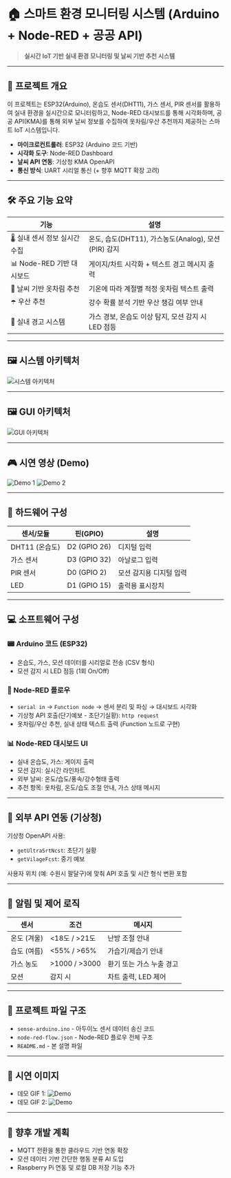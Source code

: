 # 🏠 스마트 환경 모니터링 시스템 (Arduino + Node-RED + 공공 API)

> **실시간 IoT 기반 실내 환경 모니터링 및 날씨 기반 추천 시스템**

---

## 📌 프로젝트 개요

이 프로젝트는 ESP32(Arduino), 온습도 센서(DHT11), 가스 센서, PIR 센서를 활용하여 실내 환경을 실시간으로 모니터링하고, Node-RED 대시보드를 통해 시각화하며, 공공 API(KMA)를 통해 외부 날씨 정보를 수집하여 옷차림/우산 추천까지 제공하는 스마트 IoT 시스템입니다.

* **마이크로컨트롤러**: ESP32 (Arduino 코드 기반)
* **시각화 도구**: Node-RED Dashboard
* **날씨 API 연동**: 기상청 KMA OpenAPI
* **통신 방식**: UART 시리얼 통신 (+ 향후 MQTT 확장 고려)

---

## 🛠️ 주요 기능 요약

| 기능                  | 설명                                      |
| ------------------- | --------------------------------------- |
| 🌡️ 실내 센서 정보 실시간 수집 | 온도, 습도(DHT11), 가스농도(Analog), 모션(PIR) 감지 |
| 📊 Node-RED 기반 대시보드 | 게이지/차트 시각화 + 텍스트 경고 메시지 출력              |
| 🧥 날씨 기반 옷차림 추천     | 기온에 따라 계절별 적정 옷차림 텍스트 출력                |
| ☂️ 우산 추천            | 강수 확률 분석 기반 우산 챙김 여부 안내                 |
| 🚨 실내 경고 시스템        | 가스 경보, 온습도 이상 탐지, 모션 감지 시 LED 점등        |

---

## 🖼️ 시스템 아키텍처

![시스템 아키텍처](https://i.ibb.co/bj5SKfsk/system-architecture.png)

---

## 🖼️ GUI 아키텍처

![GUI 아키텍처](https://i.ibb.co/XkG6SnJn/nodered-architecture.png)

---


## 🎮 시연 영상 (Demo)

![Demo 1](./gifs/1.gif)
![Demo 2](./gifs/2.gif)

---

## 🔌 하드웨어 구성

| 센서/모듈       | 핀(GPIO)      | 설명            |
| ----------- | ------------ | ------------- |
| DHT11 (온습도) | D2 (GPIO 26) | 디지털 입력        |
| 가스 센서       | D3 (GPIO 32) | 아날로그 입력       |
| PIR 센서      | D0 (GPIO 2)  | 모션 감지용 디지털 입력 |
| LED         | D1 (GPIO 15) | 출력용 표시장치      |

---

## 💻 소프트웨어 구성

### 📟 Arduino 코드 (ESP32)

* 온습도, 가스, 모션 데이터를 시리얼로 전송 (CSV 형식)
* 모션 감지 시 LED 점등 (1회 On/Off)

### 🔄 Node-RED 플로우

* `serial in` → `Function node` → 센서 분리 및 파싱 → 대시보드 시각화
* 기상청 API 호출(단기예보 - 초단기실황): `http request`
* 옷차림/우산 추천, 실내 상태 텍스트 출력 (Function 노드로 구현)

### 📊 Node-RED 대시보드 UI

* 실내 온습도, 가스: 게이지 출력
* 모션 감지: 실시간 라인차트
* 외부 날씨: 온도/습도/풍속/강수형태 출력
* 추천 항목: 옷차림, 온도/습도 조절 안내, 가스 상태 메시지

---

## 🔗 외부 API 연동 (기상청)

기상청 OpenAPI 사용:

* `getUltraSrtNcst`: 초단기 실황
* `getVilageFcst`: 중기 예보

사용자 위치 (예: 수원시 팔달구)에 맞춰 API 호출 및 시간 형식 변환 포함

---

## 🚨 알림 및 제어 로직

| 센서      | 조건            | 메시지            |
| ------- | ------------- | -------------- |
| 온도 (겨울) | <18도 / >21도   | 난방 조절 안내       |
| 습도 (여름) | <55% / >65%   | 가습기/제습기 안내     |
| 가스 농도   | >1000 / >3000 | 환기 또는 가스 누출 경고 |
| 모션      | 감지 시          | 차트 출력, LED 제어  |

---

## 📁 프로젝트 파일 구조

* `sense-arduino.ino` - 아두이노 센서 데이터 송신 코드
* `node-red-flow.json` - Node-RED 플로우 전체 구조
* `README.md` - 본 설명 파일

---

## 📸 시연 이미지

* 데모 GIF 1: ![Demo](./gifs/1.gif)
* 데모 GIF 2: ![Demo](./gifs/2.gif)


---

## 🧩 향후 개발 계획

* MQTT 전환을 통한 클라우드 기반 연동 확장
* 모션 데이터 기반 간단한 행동 분류 AI 도입
* Raspberry Pi 연동 및 로컬 DB 저장 기능 추가
